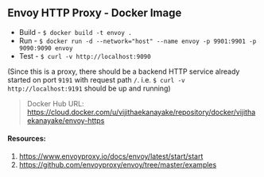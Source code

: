 ## Envoy HTTP Proxy - Docker Image

- Build - `$ docker build -t envoy .`
- Run - `$ docker run -d --network="host" --name envoy -p 9901:9901 -p 9090:9090 envoy`
- Test - `$ curl -v http://localhost:9090`

(Since this is a proxy, there should be a backend HTTP service already started on port `9191` with request path `/`. i.e. `$ curl -v http://localhost:9191` should be up and running)

> Docker Hub URL:  https://cloud.docker.com/u/vijithaekanayake/repository/docker/vijithaekanayake/envoy-https

#### Resources:
1. https://www.envoyproxy.io/docs/envoy/latest/start/start
2. https://github.com/envoyproxy/envoy/tree/master/examples
